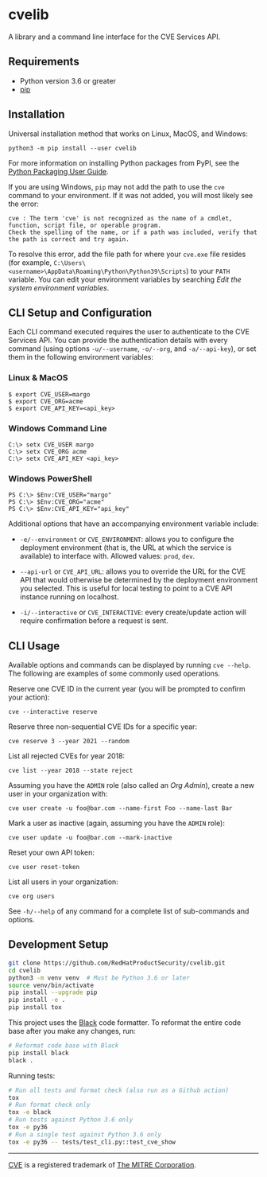 # cvelib

A library and a command line interface for the CVE Services API.

## Requirements

- Python version 3.6 or greater
- [pip](https://pypi.org/project/pip/)

## Installation

Universal installation method that works on Linux, MacOS, and Windows:

```
python3 -m pip install --user cvelib
```

For more information on installing Python packages from PyPI, see the
[Python Packaging User Guide](https://packaging.python.org/tutorials/installing-packages/#installing-from-pypi).

If you are using Windows, `pip` may not add the path to use the `cve` command to your environment.
If it was not added, you will most likely see the error:

```
cve : The term 'cve' is not recognized as the name of a cmdlet, function, script file, or operable program.
Check the spelling of the name, or if a path was included, verify that the path is correct and try again.
```

To resolve this error, add the file path for where your `cve.exe` file resides (for example,
`C:\Users\<username>\AppData\Roaming\Python\Python39\Scripts`) to your `PATH` variable. You can
edit your environment variables by searching *Edit the system environment variables*.

## CLI Setup and Configuration

Each CLI command executed requires the user to authenticate to the CVE Services API. You can provide
the authentication details with every command (using options `-u/--username`, `-o/--org`, and
`-a/--api-key`), or set them in the following environment variables:

### Linux & MacOS

```
$ export CVE_USER=margo
$ export CVE_ORG=acme
$ export CVE_API_KEY=<api_key>
```

### Windows Command Line

```
C:\> setx CVE_USER margo
C:\> setx CVE_ORG acme
C:\> setx CVE_API_KEY <api_key>
```

### Windows PowerShell

```
PS C:\> $Env:CVE_USER="margo"
PS C:\> $Env:CVE_ORG="acme"
PS C:\> $Env:CVE_API_KEY="api_key"
```

Additional options that have an accompanying environment variable include:

* `-e/--environment` or `CVE_ENVIRONMENT`: allows you to configure the deployment environment
  (that is, the URL at which the service is available) to interface with. Allowed values: `prod`,
  `dev`.

* `--api-url` or `CVE_API_URL`: allows you to override the URL for the CVE API that would
  otherwise be determined by the deployment environment you selected. This is useful for local
  testing to point to a CVE API instance running on localhost.

* `-i/--interactive` or `CVE_INTERACTIVE`: every create/update action will require confirmation
  before a request is sent. 

## CLI Usage

Available options and commands can be displayed by running `cve --help`. The following are
examples of some commonly used operations.

Reserve one CVE ID in the current year (you will be prompted to confirm your action):

```
cve --interactive reserve
```

Reserve three non-sequential CVE IDs for a specific year:

```
cve reserve 3 --year 2021 --random
```

List all rejected CVEs for year 2018:

```
cve list --year 2018 --state reject
```

Assuming you have the `ADMIN` role (also called an _Org Admin_), create a new user in your
organization with:

```
cve user create -u foo@bar.com --name-first Foo --name-last Bar
```

Mark a user as inactive (again, assuming you have the `ADMIN` role):

```
cve user update -u foo@bar.com --mark-inactive
```

Reset your own API token:

```
cve user reset-token
```

List all users in your organization:

```
cve org users
```

See `-h/--help` of any command for a complete list of sub-commands and options.

## Development Setup

```bash
git clone https://github.com/RedHatProductSecurity/cvelib.git
cd cvelib
python3 -m venv venv  # Must be Python 3.6 or later
source venv/bin/activate
pip install --upgrade pip
pip install -e .
pip install tox
```

This project uses the [Black](https://black.readthedocs.io) code formatter. To reformat the entire
code base after you make any changes, run:

```bash
# Reformat code base with Black
pip install black
black .
```

Running tests:

```bash
# Run all tests and format check (also run as a Github action)
tox
# Run format check only
tox -e black
# Run tests against Python 3.6 only
tox -e py36
# Run a single test against Python 3.6 only
tox -e py36 -- tests/test_cli.py::test_cve_show
```

---

[CVE](https://cve.org) is a registered trademark of [The MITRE Corporation](https://www.mitre.org).
